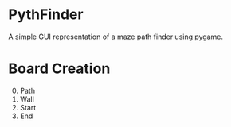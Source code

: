 # PythFinder
A simple GUI representation of a maze path finder using pygame.

# Board Creation
0. Path
1. Wall
2. Start
3. End